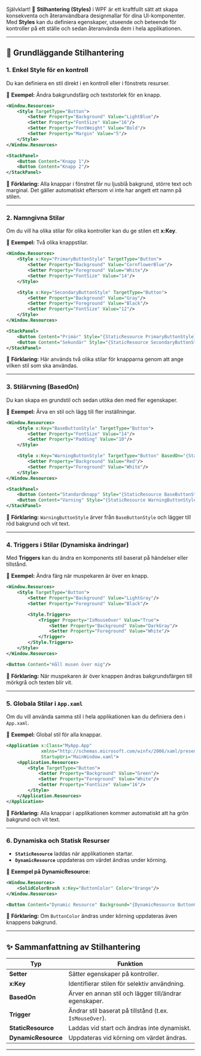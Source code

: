 Självklart! 🌟 **Stilhantering (Styles)** i WPF är ett kraftfullt sätt att skapa konsekventa och återanvändbara designmallar för dina UI-komponenter. Med **Styles** kan du definiera egenskaper, utseende och beteende för kontroller på ett ställe och sedan återanvända dem i hela applikationen.

---

## 🔑 **Grundläggande Stilhantering**

### **1. Enkel Style för en kontroll**

Du kan definiera en stil direkt i en kontroll eller i fönstrets resurser.

🔹 **Exempel:** Ändra bakgrundsfärg och textstorlek för en knapp.

```xml
<Window.Resources>
    <Style TargetType="Button">
        <Setter Property="Background" Value="LightBlue"/>
        <Setter Property="FontSize" Value="16"/>
        <Setter Property="FontWeight" Value="Bold"/>
        <Setter Property="Margin" Value="5"/>
    </Style>
</Window.Resources>

<StackPanel>
    <Button Content="Knapp 1"/>
    <Button Content="Knapp 2"/>
</StackPanel>
```

📝 **Förklaring:** Alla knappar i fönstret får nu ljusblå bakgrund, större text och marginal. Det gäller automatiskt eftersom vi inte har angett ett namn på stilen.

---

### **2. Namngivna Stilar**

Om du vill ha olika stilar för olika kontroller kan du ge stilen ett **x:Key**.

🔹 **Exempel:** Två olika knappstilar.

```xml
<Window.Resources>
    <Style x:Key="PrimaryButtonStyle" TargetType="Button">
        <Setter Property="Background" Value="CornflowerBlue"/>
        <Setter Property="Foreground" Value="White"/>
        <Setter Property="FontSize" Value="14"/>
    </Style>

    <Style x:Key="SecondaryButtonStyle" TargetType="Button">
        <Setter Property="Background" Value="Gray"/>
        <Setter Property="Foreground" Value="Black"/>
        <Setter Property="FontSize" Value="12"/>
    </Style>
</Window.Resources>

<StackPanel>
    <Button Content="Primär" Style="{StaticResource PrimaryButtonStyle}"/>
    <Button Content="Sekundär" Style="{StaticResource SecondaryButtonStyle}"/>
</StackPanel>
```

📝 **Förklaring:** Här används två olika stilar för knapparna genom att ange vilken stil som ska användas.

---

### **3. Stilärvning (BasedOn)**

Du kan skapa en grundstil och sedan utöka den med fler egenskaper.

🔹 **Exempel:** Ärva en stil och lägg till fler inställningar.

```xml
<Window.Resources>
    <Style x:Key="BaseButtonStyle" TargetType="Button">
        <Setter Property="FontSize" Value="14"/>
        <Setter Property="Padding" Value="10"/>
    </Style>

    <Style x:Key="WarningButtonStyle" TargetType="Button" BasedOn="{StaticResource BaseButtonStyle}">
        <Setter Property="Background" Value="Red"/>
        <Setter Property="Foreground" Value="White"/>
    </Style>
</Window.Resources>

<StackPanel>
    <Button Content="Standardknapp" Style="{StaticResource BaseButtonStyle}"/>
    <Button Content="Varning" Style="{StaticResource WarningButtonStyle}"/>
</StackPanel>
```

📝 **Förklaring:** `WarningButtonStyle` ärver från `BaseButtonStyle` och lägger till röd bakgrund och vit text.

---

### **4. Triggers i Stilar (Dynamiska ändringar)**

Med **Triggers** kan du ändra en komponents stil baserat på händelser eller tillstånd.

🔹 **Exempel:** Ändra färg när muspekaren är över en knapp.

```xml
<Window.Resources>
    <Style TargetType="Button">
        <Setter Property="Background" Value="LightGray"/>
        <Setter Property="Foreground" Value="Black"/>

        <Style.Triggers>
            <Trigger Property="IsMouseOver" Value="True">
                <Setter Property="Background" Value="DarkGray"/>
                <Setter Property="Foreground" Value="White"/>
            </Trigger>
        </Style.Triggers>
    </Style>
</Window.Resources>

<Button Content="Håll musen över mig"/>
```

📝 **Förklaring:** När muspekaren är över knappen ändras bakgrundsfärgen till mörkgrå och texten blir vit.

---

### **5. Globala Stilar i `App.xaml`**

Om du vill använda samma stil i hela applikationen kan du definiera den i `App.xaml`.

🔹 **Exempel:** Global stil för alla knappar.

```xml
<Application x:Class="MyApp.App"
             xmlns="http://schemas.microsoft.com/winfx/2006/xaml/presentation"
             StartupUri="MainWindow.xaml">
    <Application.Resources>
        <Style TargetType="Button">
            <Setter Property="Background" Value="Green"/>
            <Setter Property="Foreground" Value="White"/>
            <Setter Property="FontSize" Value="16"/>
        </Style>
    </Application.Resources>
</Application>
```

📝 **Förklaring:** Alla knappar i applikationen kommer automatiskt att ha grön bakgrund och vit text.

---

### **6. Dynamiska och Statisk Resurser**

- **`StaticResource`** laddas när applikationen startar.  
- **`DynamicResource`** uppdateras om värdet ändras under körning.

🔹 **Exempel på DynamicResource:**

```xml
<Window.Resources>
    <SolidColorBrush x:Key="ButtonColor" Color="Orange"/>
</Window.Resources>

<Button Content="Dynamic Resource" Background="{DynamicResource ButtonColor}"/>
```

📝 **Förklaring:** Om `ButtonColor` ändras under körning uppdateras även knappens bakgrund.

---

## ✨ **Sammanfattning av Stilhantering**

| **Typ**            | **Funktion**                                             |
|--------------------|----------------------------------------------------------|
| **Setter**         | Sätter egenskaper på kontroller.                         |
| **x:Key**          | Identifierar stilen för selektiv användning.             |
| **BasedOn**        | Ärver en annan stil och lägger till/ändrar egenskaper.  |
| **Trigger**        | Ändrar stil baserat på tillstånd (t.ex. `IsMouseOver`). |
| **StaticResource** | Laddas vid start och ändras inte dynamiskt.             |
| **DynamicResource**| Uppdateras vid körning om värdet ändras.                |

---
